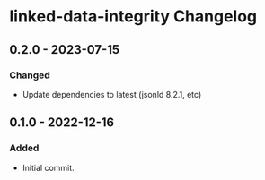 # linked-data-integrity Changelog

## 0.2.0 - 2023-07-15

### Changed
- Update dependencies to latest (jsonld 8.2.1, etc)

## 0.1.0 - 2022-12-16

### Added

- Initial commit.
